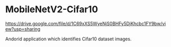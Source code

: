 # MobileNetV2-Cifar10


https://drive.google.com/file/d/1C69xXS5WyeNjS0BHFy5DjKhcbc1FY9bw/view?usp=sharing

Andorid application which identifies Cifar10 dataset images.

